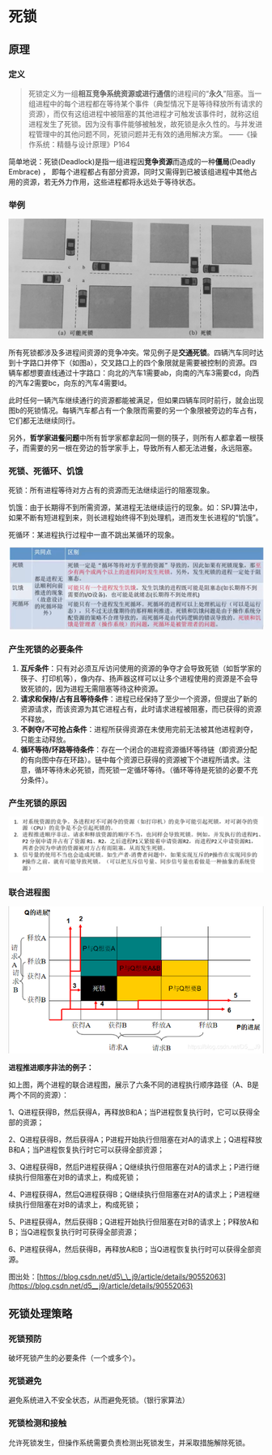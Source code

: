 # 死锁

## 原理

### 定义

> 死锁定义为一组**相互竞争系统资源或进行通信**的进程间的“**永久**”阻塞。当一组进程中的每个进程都在等待某个事件（典型情况下是等待释放所有请求的资源），而仅有这组进程中被阻塞的其他进程才可触发该事件时，就称这组进程发生了死锁。因为没有事件能够被触发，故死锁是永久性的。与并发进程管理中的其他问题不同，死锁问题并无有效的通用解决方案。         ——《操作系统：精髓与设计原理》P164

简单地说：死锁\(Deadlock\)是指一组进程因**竞争资源**而造成的一种**僵局**\(Deadly Embrace\) ， 即每个进程都占有部分资源，同时又需得到已被该组进程中其他占用的资源，若无外力作用，这些进程都将永远处于等待状态。

### 举例

![&#x6B7B;&#x9501;&#x56FE;&#x793A;](../.gitbook/assets/qq-tu-pian-20210524192145%20%281%29.jpg)

所有死锁都涉及多进程间资源的竞争冲突。常见例子是**交通死锁**。四辆汽车同时达到十字路口并停下（如图a），交叉路口上的四个象限就是需要被控制的资源。四辆车都想要直线通过十字路口：向北的汽车1需要ab，向南的汽车3需要cd，向西的汽车2需要bc，向东的汽车4需要ld。

此时任何一辆汽车继续通行的资源都能被满足，但如果四辆车同时前行，就会出现图b的死锁情况。每辆汽车都占有一个象限而需要的另一个象限被旁边的车占有，它们都无法继续同行。

另外，**哲学家进餐问题**中所有哲学家都拿起同一侧的筷子，则所有人都拿着一根筷子，而需要的另一根在旁边的哲学家手上，导致所有人都无法进餐，永远阻塞。

### 死锁、死循环、饥饿

死锁：所有进程等待对方占有的资源而无法继续运行的阻塞现象。

饥饿：由于长期得不到所需资源，某进程无法继续运行的现象。如：SPJ算法中，如果不断有短进程到来，则长进程始终得不到处理机，进而发生长进程的“饥饿”。

死循环：某进程执行过程中一直不跳出某循环的现象。

![&#x6982;&#x5FF5;&#x533A;&#x522B;](../.gitbook/assets/image%20%282%29.png)

### 

### 产生死锁的必要条件

1. **互斥条件**：只有对必须互斥访问使用的资源的争夺才会导致死锁（如哲学家的筷子、打印机等），像内存、扬声器这样可以让多个进程使用的资源是不会导致死锁的，因为进程无需阻塞等待这种资源。
2. **请求和保持/占有且等待条件**：进程已经保持了至少一个资源，但提出了新的资源请求，而该资源为其它进程占有，此时请求进程被阻塞，而已获得的资源不释放。
3. **不剥夺/不可抢占条件**：进程所获得资源在未使用完前无法被其他进程剥夺，只能主动释放。
4. **循环等待/环路等待条件**：存在一个闭合的进程资源循环等待链（即资源分配的有向图中存在环路）。链中每个资源已获得的资源被下个进程所请求。注意，循环等待未必死锁，而死锁一定循环等待。（循环等待是死锁的必要不充分条件）。

### 产生死锁的原因

![&#x5BF9;&#x4E0D;&#x53EF;&#x5265;&#x593A;&#x8D44;&#x6E90;&#x7684;&#x4E0D;&#x5408;&#x7406;&#x5206;&#x914D;&#xFF0C;&#x53EF;&#x80FD;&#x5BFC;&#x81F4;&#x6B7B;&#x9501;](../.gitbook/assets/image%20%283%29.png)

### 联合进程图

![joint progress diagram](../.gitbook/assets/image%20%281%29.png)

**进程推进顺序非法的例子：**

如上图，两个进程的联合进程图，展示了六条不同的进程执行顺序路径（A、B是两个不同的资源）：

1、Q进程获得B，然后获得A，再释放B和A；当P进程恢复执行时，它可以获得全部的资源；

 2、Q进程获得B，然后获得A；P进程开始执行但阻塞在对A的请求上；Q进程释放B和A；当P进程恢复执行时它可以获得全部资源； 

3、Q进程获得B，然后P进程获得A；Q继续执行但阻塞在对A的请求上；P进行继续执行但阻塞在对B的请求上，构成死锁； 

4、P进程获得A，然后Q进程获得B；Q继续执行但阻塞在对A的请求上；P进程继续执行但阻塞在对B的请求上，构成死锁； 

5、P进程获得A，然后获得B；Q进程开始执行但阻塞在对B的请求上；P释放A和B；当Q进程恢复执行时可获得全部资源；

 6、P进程获得A，然后获得B，再释放A和B；当Q进程恢复执行时可以获得全部资源。 

图出处：[https://blog.csdn.net/d5\_\_j9/article/details/90552063](https://blog.csdn.net/d5__j9/article/details/90552063)

## 死锁处理策略

### 死锁预防

破坏死锁产生的必要条件（一个或多个）。

### 死锁避免

避免系统进入不安全状态，从而避免死锁。（银行家算法）

### 死锁检测和接触

允许死锁发生，但操作系统需要负责检测出死锁发生，并采取措施解除死锁。







